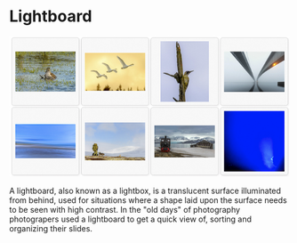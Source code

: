 # Lightboard

![Lightboard](../../etc/lightboard.jpg)

A lightboard, also known as a lightbox, is a translucent surface illuminated from behind, used for 
situations where a shape laid upon the surface needs to be seen with high contrast. In the "old days" 
of photography photograpers used a lightboard to get a quick view of, sorting and organizing their slides. 
